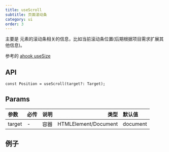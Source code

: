 ```yaml
---
title: useScroll
subtitle: 页面滚动条
category: ui
order: 3
---
```


主要是 元素的滚动条相关的信息，比如当前滚动条位置(后期根据项目需求扩展其他信息)。

参考的 [ahook useSize](https://ahooks.js.org/zh-CN/hooks/dom/use-scroll)

## API

`const Position = useScroll(target?: Target);`

## Params

| 参数   | 必传 | 说明 |                 类型 | 默认值   |
| :----- | ---- | :--: | -------------------: | :------- |
| target | -    | 容器 | HTMLElement/Document | document |

## 例子

<!-- ud-demo("基本用法", "最基本的用法", "demos/basic.tsx") -->

<!-- ud-demo("页面的用法", "页面的用法", "demos/demo.tsx") -->
